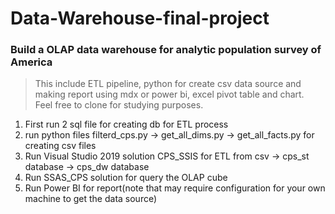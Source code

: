 # Data-Warehouse-final-project
### Build a OLAP data warehouse for analytic population survey of America ###

> This include ETL pipeline, python for create csv data source and making report using mdx or power bi, excel pivot table and chart.  
> Feel free to clone for studying purposes. 

1. First run 2 sql file for creating db for ETL process
2. run python files filterd_cps.py -> get_all_dims.py -> get_all_facts.py for creating csv files
3. Run Visual Studio 2019 solution CPS_SSIS for ETL from csv -> cps_st database -> cps_dw database
4. Run SSAS_CPS solution for query the OLAP cube
5. Run Power BI for report(note that may require configuration for your own machine to get the data source)
